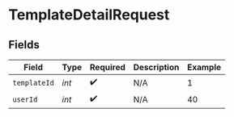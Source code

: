 # TemplateDetailRequest


## Fields

| Field              | Type               | Required           | Description        | Example            |
| ------------------ | ------------------ | ------------------ | ------------------ | ------------------ |
| `templateId`       | *int*              | :heavy_check_mark: | N/A                | 1                  |
| `userId`           | *int*              | :heavy_check_mark: | N/A                | 40                 |